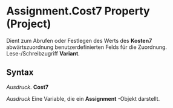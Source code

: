 
# Assignment.Cost7 Property (Project)

Dient zum Abrufen oder Festlegen des Werts des  **Kosten7** abwärtszuordnung benutzerdefinierten Felds für die Zuordnung. Lese-/Schreibzugriff **Variant**.


## Syntax

 _Ausdruck_. **Cost7**

 _Ausdruck_ Eine Variable, die ein **Assignment** -Objekt darstellt.

